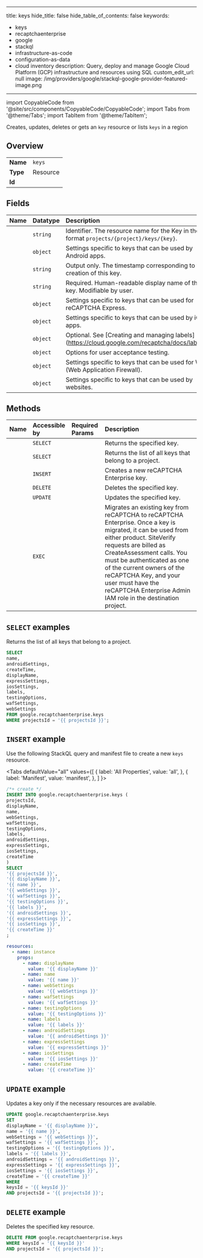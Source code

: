
---
title: keys
hide_title: false
hide_table_of_contents: false
keywords:
  - keys
  - recaptchaenterprise
  - google
  - stackql
  - infrastructure-as-code
  - configuration-as-data
  - cloud inventory
description: Query, deploy and manage Google Cloud Platform (GCP) infrastructure and resources using SQL
custom_edit_url: null
image: /img/providers/google/stackql-google-provider-featured-image.png
---

import CopyableCode from '@site/src/components/CopyableCode/CopyableCode';
import Tabs from '@theme/Tabs';
import TabItem from '@theme/TabItem';

Creates, updates, deletes or gets an <code>key</code> resource or lists <code>keys</code> in a region

## Overview
<table><tbody>
<tr><td><b>Name</b></td><td><code>keys</code></td></tr>
<tr><td><b>Type</b></td><td>Resource</td></tr>
<tr><td><b>Id</b></td><td><CopyableCode code="google.recaptchaenterprise.keys" /></td></tr>
</tbody></table>

## Fields
| Name | Datatype | Description |
|:-----|:---------|:------------|
| <CopyableCode code="name" /> | `string` | Identifier. The resource name for the Key in the format `projects/{project}/keys/{key}`. |
| <CopyableCode code="androidSettings" /> | `object` | Settings specific to keys that can be used by Android apps. |
| <CopyableCode code="createTime" /> | `string` | Output only. The timestamp corresponding to the creation of this key. |
| <CopyableCode code="displayName" /> | `string` | Required. Human-readable display name of this key. Modifiable by user. |
| <CopyableCode code="expressSettings" /> | `object` | Settings specific to keys that can be used for reCAPTCHA Express. |
| <CopyableCode code="iosSettings" /> | `object` | Settings specific to keys that can be used by iOS apps. |
| <CopyableCode code="labels" /> | `object` | Optional. See [Creating and managing labels] (https://cloud.google.com/recaptcha/docs/labels). |
| <CopyableCode code="testingOptions" /> | `object` | Options for user acceptance testing. |
| <CopyableCode code="wafSettings" /> | `object` | Settings specific to keys that can be used for WAF (Web Application Firewall). |
| <CopyableCode code="webSettings" /> | `object` | Settings specific to keys that can be used by websites. |

## Methods
| Name | Accessible by | Required Params | Description |
|:-----|:--------------|:----------------|:------------|
| <CopyableCode code="get" /> | `SELECT` | <CopyableCode code="keysId, projectsId" /> | Returns the specified key. |
| <CopyableCode code="list" /> | `SELECT` | <CopyableCode code="projectsId" /> | Returns the list of all keys that belong to a project. |
| <CopyableCode code="create" /> | `INSERT` | <CopyableCode code="projectsId" /> | Creates a new reCAPTCHA Enterprise key. |
| <CopyableCode code="delete" /> | `DELETE` | <CopyableCode code="keysId, projectsId" /> | Deletes the specified key. |
| <CopyableCode code="patch" /> | `UPDATE` | <CopyableCode code="keysId, projectsId" /> | Updates the specified key. |
| <CopyableCode code="migrate" /> | `EXEC` | <CopyableCode code="keysId, projectsId" /> | Migrates an existing key from reCAPTCHA to reCAPTCHA Enterprise. Once a key is migrated, it can be used from either product. SiteVerify requests are billed as CreateAssessment calls. You must be authenticated as one of the current owners of the reCAPTCHA Key, and your user must have the reCAPTCHA Enterprise Admin IAM role in the destination project. |

## `SELECT` examples

Returns the list of all keys that belong to a project.

```sql
SELECT
name,
androidSettings,
createTime,
displayName,
expressSettings,
iosSettings,
labels,
testingOptions,
wafSettings,
webSettings
FROM google.recaptchaenterprise.keys
WHERE projectsId = '{{ projectsId }}'; 
```

## `INSERT` example

Use the following StackQL query and manifest file to create a new <code>keys</code> resource.

<Tabs
    defaultValue="all"
    values={[
        { label: 'All Properties', value: 'all', },
        { label: 'Manifest', value: 'manifest', },
    ]
}>
<TabItem value="all">

```sql
/*+ create */
INSERT INTO google.recaptchaenterprise.keys (
projectsId,
displayName,
name,
webSettings,
wafSettings,
testingOptions,
labels,
androidSettings,
expressSettings,
iosSettings,
createTime
)
SELECT 
'{{ projectsId }}',
'{{ displayName }}',
'{{ name }}',
'{{ webSettings }}',
'{{ wafSettings }}',
'{{ testingOptions }}',
'{{ labels }}',
'{{ androidSettings }}',
'{{ expressSettings }}',
'{{ iosSettings }}',
'{{ createTime }}'
;
```
</TabItem>
<TabItem value="manifest">

```yaml
resources:
  - name: instance
    props:
      - name: displayName
        value: '{{ displayName }}'
      - name: name
        value: '{{ name }}'
      - name: webSettings
        value: '{{ webSettings }}'
      - name: wafSettings
        value: '{{ wafSettings }}'
      - name: testingOptions
        value: '{{ testingOptions }}'
      - name: labels
        value: '{{ labels }}'
      - name: androidSettings
        value: '{{ androidSettings }}'
      - name: expressSettings
        value: '{{ expressSettings }}'
      - name: iosSettings
        value: '{{ iosSettings }}'
      - name: createTime
        value: '{{ createTime }}'

```
</TabItem>
</Tabs>

## `UPDATE` example

Updates a key only if the necessary resources are available.

```sql
UPDATE google.recaptchaenterprise.keys
SET 
displayName = '{{ displayName }}',
name = '{{ name }}',
webSettings = '{{ webSettings }}',
wafSettings = '{{ wafSettings }}',
testingOptions = '{{ testingOptions }}',
labels = '{{ labels }}',
androidSettings = '{{ androidSettings }}',
expressSettings = '{{ expressSettings }}',
iosSettings = '{{ iosSettings }}',
createTime = '{{ createTime }}'
WHERE 
keysId = '{{ keysId }}'
AND projectsId = '{{ projectsId }}';
```

## `DELETE` example

Deletes the specified key resource.

```sql
DELETE FROM google.recaptchaenterprise.keys
WHERE keysId = '{{ keysId }}'
AND projectsId = '{{ projectsId }}';
```
